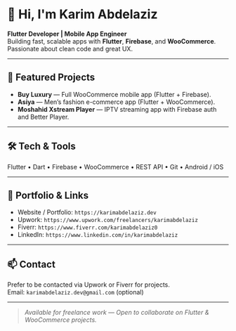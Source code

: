 # 👋 Hi, I'm Karim Abdelaziz

**Flutter Developer | Mobile App Engineer**  
Building fast, scalable apps with **Flutter**, **Firebase**, and **WooCommerce**. Passionate about clean code and great UX.

---

## 🔭 Featured Projects
- **Buy Luxury** — Full WooCommerce mobile app (Flutter + Firebase).  
- **Asiya** — Men’s fashion e-commerce app (Flutter + WooCommerce).  
- **Moshahid Xstream Player** — IPTV streaming app with Firebase auth and Better Player.

---

## 🛠️ Tech & Tools
Flutter • Dart • Firebase • WooCommerce • REST API • Git • Android / iOS

---

## 📂 Portfolio & Links
- Website / Portfolio: `https://karimabdelaziz.dev`  
- Upwork: `https://www.upwork.com/freelancers/karimabdelaziz`  
- Fiverr: `https://www.fiverr.com/karimabdelaziz0`  
- LinkedIn: `https://www.linkedin.com/in/karimabdelaziz`

---

## 📫 Contact
Prefer to be contacted via Upwork or Fiverr for projects.  
Email: `karimabdelaziz.dev@gmail.com` (optional)

---

> _Available for freelance work — Open to collaborate on Flutter & WooCommerce projects._

